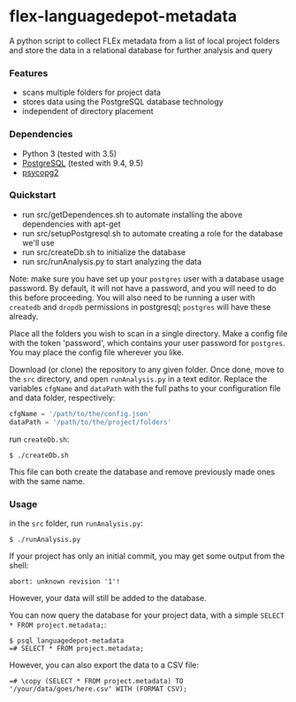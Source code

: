 # flex-languagedepot-metadata

A python script to collect FLEx metadata from a list of local project folders and store the data in a relational database for further analysis and query

### Features

* scans multiple folders for project data
* stores data using the PostgreSQL database technology
* independent of directory placement

### Dependencies

* Python 3 (tested with 3.5)
* [PostgreSQL](https://www.postgresql.org/) (tested with 9.4, 9.5)
* [psycopg2](http://initd.org/psycopg/)

### Quickstart

- run src/getDependences.sh to automate installing the above dependencies with apt-get
- run src/setupPostgresql.sh to automate creating a role for the database we'll use
- run src/createDb.sh to initialize the database
- run src/runAnalysis.py to start analyzing the data

Note: make sure you have set up your `postgres` user with a database usage password. By default, it will not have a password, and you will need to do this before proceeding. You will also need to be running a user with `createdb` and `dropdb` permissions in postgresql; `postgres` will have these already.

Place all the folders you wish to scan in a single directory. Make a config file with the token 'password', which contains your user password for `postgres`. You may place the config file wherever you like.

Download (or clone) the repository to any given folder. Once done, move to the `src` directory, and open `runAnalysis.py` in a text editor. Replace the variables `cfgName` and `dataPath` with the full paths to your configuration file and data folder, respectively:
```python
cfgName = '/path/to/the/config.json'
dataPath = '/path/to/the/project/folders'
```
run `createDb.sh`:
```
$ ./createDb.sh
```
This file can both create the database and remove previously made ones with the same name.

### Usage

in the `src` folder, run `runAnalysis.py`:
```
$ ./runAnalysis.py
```
If your project has only an initial commit, you may get some output from the shell:
```
abort: unknown revision '1'!
```
However, your data will still be added to the database.

You can now query the database for your project data, with a simple `SELECT * FROM project.metadata;`:
```
$ psql languagedepot-metadata
=# SELECT * FROM project.metadata;
```
However, you can also export the data to a CSV file:
```
=# \copy (SELECT * FROM project.metadata) TO '/your/data/goes/here.csv' WITH (FORMAT CSV);
```
